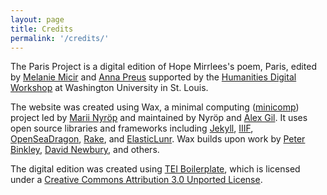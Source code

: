 ```yaml
---
layout: page
title: Credits
permalink: '/credits/'
---
```

The Paris Project is a digital edition of Hope Mirrlees's poem, Paris, edited by [Melanie Micir](https://english.wustl.edu/people/melanie-micir) and [Anna Preus](https://english.washington.edu/people/anna-preus) supported by the [Humanities Digital Workshop](https://hdw.wustl.edu/) at Washington University in St. Louis.

The website was created using Wax, a minimal computing ([minicomp](https://github.com/minicomp)) project led by [Marii Nyröp](http://marii.info/) and  maintained by Nyröp and [Alex Gil](https://github.com/elotroalex). It uses open source libraries and frameworks including [Jekyll](https://jekyllrb.com), [IIIF](http://iiif.io), [OpenSeaDragon](https://openseadragon.github.io/), [Rake](https://ruby.github.io/rake/), and [ElasticLunr](http://elasticlunr.com/). Wax builds upon work by [Peter Binkley](https://github.com/pbinkley), [David Newbury](https://github.com/workergnome), and others.

The digital edition was created using [TEI Boilerplate](https://dcl.ils.indiana.edu/teibp/), which is licensed under a [Creative Commons Attribution 3.0 Unported License](https://creativecommons.org/licenses/by/3.0/). 
